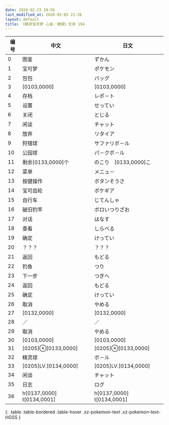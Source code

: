 ```yaml
---
date: 2020-02-23 20:56
last_modified_at: 2020-03-05 21:36
layout: default
title: 《精灵宝可梦 心金／魂银》文本 194
---
```

| 编号 | 中文 | 日文 |
| ---- | ---- | ---- |
| 0 | 图鉴 | ずかん |
| 1 | 宝可梦 | ポケモン |
| 2 | 包包 | バッグ |
| 3 | [0103,0000] | [0103,0000] |
| 4 | 存档 | レポ－ト |
| 5 | 设置 | せってい |
| 6 | 关闭 | とじる |
| 7 | 闲谈 | チャット |
| 8 | 放弃 | リタイア |
| 9 | 狩猎球 | サファリボ－ル |
| 10 | 公园球 | パ－クボ－ル |
| 11 | 剩余[0133,0000]个 | のこり　[0133,0000]こ |
| 12 | 菜单 | メニュ－ |
| 13 | 按键操作 | ボタンそうさ |
| 14 | 宝可齿轮 | ポケギア |
| 15 | 自行车 | じてんしゃ |
| 16 | 破旧钓竿 | ボロいつりざお |
| 17 | 对话 | はなす |
| 18 | 查看 | しらべる |
| 19 | 确定 | けってい |
| 20 | ？？？ | ？？？ |
| 21 | 返回 | もどる |
| 22 | 钓鱼 | つり |
| 23 | 下一步 | つぎへ |
| 24 | 返回 | もどる |
| 25 | 确定 | けってい |
| 26 | 取消 | やめる |
| 27 | [0132,0000] | [0132,0000] |
| 28 | ／ | ／ |
| 29 | 取消 | やめる |
| 30 | [0103,0000] | [0103,0000] |
| 31 | [0205]⊗[0133,0000] | [0205]⊗[0133,0000] |
| 32 | 精灵球 | ボ－ル |
| 33 | [0205]LV.[0134,0000] | [0205]LV.[0134,0000] |
| 34 | 闲谈 | チャット |
| 35 | 日志 | ログ |
| 36 | h[0137,0000] t[0134,0001] | h[0137,0000] t[0134,0001] |
{: .table .table-bordered .table-hover .xz-pokemon-text .xz-pokemon-text-HGSS }